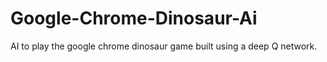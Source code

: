 # Google-Chrome-Dinosaur-Ai
AI to play the google chrome dinosaur game built using a deep Q network.
